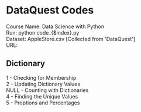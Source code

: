 # DataQuest Codes
Course Name: Data Science with Python <br/>
Run: python code_{$index}.py <br/>
Dataset: AppleStore.csv [Collected from 'DataQuest'] <br/>
URL: <br/>

## Dictionary
1 - Checking for Membership <br/>
2 - Updating Dictionary Values <br/>
NULL - Counting with Dictionaries <br/>
4 - Finding the Unique Values <br/>
5 - Proptions and Percentages <br/>

